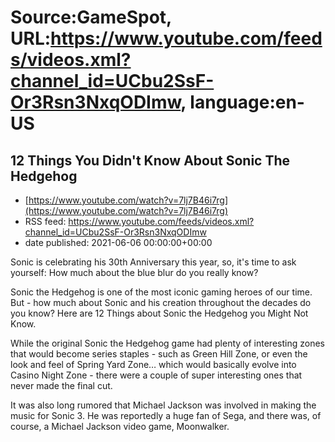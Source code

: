 # Source:GameSpot, URL:https://www.youtube.com/feeds/videos.xml?channel_id=UCbu2SsF-Or3Rsn3NxqODImw, language:en-US

## 12 Things You Didn't Know About Sonic The Hedgehog
 - [https://www.youtube.com/watch?v=7lj7B46i7rg](https://www.youtube.com/watch?v=7lj7B46i7rg)
 - RSS feed: https://www.youtube.com/feeds/videos.xml?channel_id=UCbu2SsF-Or3Rsn3NxqODImw
 - date published: 2021-06-06 00:00:00+00:00

Sonic is celebrating his 30th Anniversary this year, so, it's time to ask yourself: How much about the blue blur do you really know?

Sonic the Hedgehog is one of the most iconic gaming heroes of our time. But - how much about Sonic and his creation throughout the decades do you know? Here are 12 Things about Sonic the Hedgehog you Might Not Know.

While the original Sonic the Hedgehog game had plenty of interesting zones that would become series staples - such as Green Hill Zone, or even the look and feel of Spring Yard Zone… which would basically evolve into Casino Night Zone - there were a couple of super interesting ones that never made the final cut.

It was also long rumored that Michael Jackson was involved in making the music for Sonic 3. He was reportedly a huge fan of Sega, and there was, of course, a Michael Jackson video game, Moonwalker.

